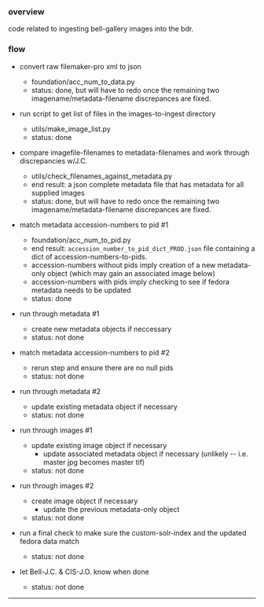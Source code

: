 ### overview ###

code related to ingesting bell-gallery images into the bdr.


### flow ###

- convert raw filemaker-pro xml to json
    - foundation/acc_num_to_data.py
    - status: done, but will have to redo once the remaining two imagename/metadata-filename discrepances are fixed.

- run script to get list of files in the images-to-ingest directory
    - utils/make_image_list.py
    - status: done

- compare imagefile-filenames to metadata-filenames and work through discrepancies w/J.C.
    - utils/check_filenames_against_metadata.py
    - end result: a json complete metadata file that has metadata for all supplied images
    - status: done, but will have to redo once the remaining two imagename/metadata-filename discrepances are fixed.

- match metadata accession-numbers to pid #1
    - foundation/acc_num_to_pid.py
    - end result: `accession_number_to_pid_dict_PROD.json` file containing a dict of accession-numbers-to-pids.
    - accession-numbers without pids imply creation of a new metadata-only object (which may gain an associated image below)
    - accession-numbers with pids imply checking to see if fedora metadata needs to be updated
    - status: done

- run through metadata #1
    - create new metadata objects if neccessary
    - status: not done

- match metadata accession-numbers to pid #2
    - rerun step and ensure there are no null pids
    - status: not done

- run through metadata #2
    - update existing metadata object if necessary
    - status: not done

- run through images #1
    - update existing image object if necessary
        - update associated metadata object if necessary (unlikely -- i.e. master jpg becomes master tif)
    - status: not done

- run through images #2
    - create image object if necessary
        - update the previous metadata-only object
    - status: not done

- run a final check to make sure the custom-solr-index and the updated fedora data match
    - status: not done

- let Bell-J.C. & CIS-J.O. know when done
    - status: not done

---
